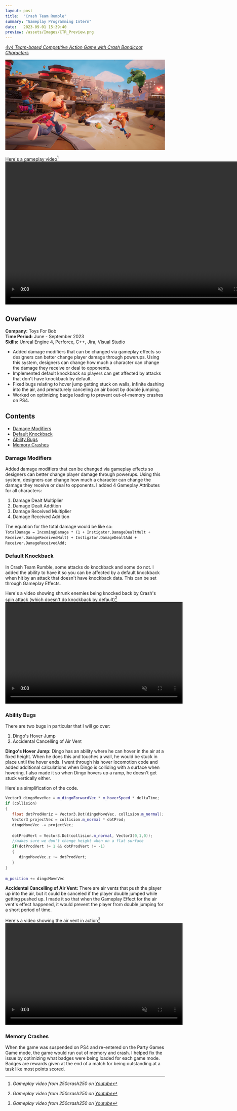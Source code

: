 ```yaml
---
layout: post
title:  "Crash Team Rumble"
summary: "Gameplay Programming Intern"
date:   2023-09-01 15:39:40
preview: /assets/Images/CTR_Preview.png
---
```

[_4v4 Team-based Competitive Action Game with Crash Bandicoot Characters_](https://www.crashbandicoot.com/crashteamrumble)

![Picture 1](/assets/Images/CTR_Full.png)

Here's a gameplay video[^1]
<video width="800" height="450" autoplay loop controls muted>
   <source type="video/mp4" src="/assets/Videos/CTR_Clip1.mp4">
</video>

## Overview
**Company:** Toys For Bob<br>
**Time Period:** June - September 2023<br>
**Skills:** Unreal Engine 4, Perforce, C++, Jira, Visual Studio<br>

  - Added damage modifiers that can be changed via gameplay effects so designers can better change player damage through powerups. Using this system, designers can change how much a character can change the damage they receive or deal to opponents.
  - Implemented default knockback so players can get affected by attacks that don't have knockback by default.
  - Fixed bugs relating to hover jump getting stuck on walls, infinite dashing into the air, and prematurely canceling an air boost by double jumping.
  - Worked on optimizing badge loading to prevent out-of-memory crashes on PS4.
    
## Contents
- [Damage Modifiers](#damage-modifiers)
- [Default Knockback](#default-knockback)
- [Ability Bugs](#ability-bugs)
- [Memory Crashes](#memory-crashes)

### Damage Modifiers
Added damage modifiers that can be changed via gameplay effects so designers can better change player damage through powerups. Using this system, designers can change how much a character can change the damage they receive or deal to opponents. I added 4 Gameplay Attributes for all characters:
1. Damage Dealt Multiplier
2. Damage Dealt Addition
3. Damage Received Multiplier
4. Damage Received Addition

The equation for the total damage would be like so:<br>
`TotalDamage = IncomingDamage * (1 + Instigator.DamageDealtMult + Receiver.DamageReceivedMult) + Instigator.DamageDealtAdd + Receiver.DamageReceivedAdd;`

### Default Knockback
In Crash Team Rumble, some attacks do knockback and some do not. I added the ability to have it so you can be affected by a default knockback when hit by an attack that doesn't have knockback data. This can be set through Gameplay Effects.

Here's a video showing shrunk enemies being knocked back by Crash's spin attack (which doesn't do knockback by default)[^2]
<video width="560" height="320" autoplay loop controls muted>
   <source type="video/mp4" src="/videos/CTR_shrinkray.mp4">
</video>

### Ability Bugs
There are two bugs in particular that I will go over:
1. Dingo's Hover Jump
2. Accidental Cancelling of Air Vent

**Dingo's Hover Jump:** Dingo has an ability where he can hover in the air at a fixed height. When he does this and touches a wall, he would be stuck in place until the hover ends. I went through his hover locomotion code and added additional calculations when Dingo is colliding with a surface when hovering. I also made it so when Dingo hovers up a ramp, he doesn't get stuck vertically either.

Here's a simplification of the code.
```cpp
Vector3 dingoMoveVec = m_dingoForwardVec * m_hoverSpeed * deltaTime;
if (collision)
{
   float dotProdHoriz = Vector3.Dot(dingoMoveVec, collision.m_normal);
   Vector3 projectVec = collision.m_normal * dotProd;
   dingoMoveVec -= projectVec;

   dotProdVert = Vector3.Dot(collision.m_normal, Vector3(0,1,0));
   //makes sure we don't change height when on a flat surface
   if(dotProdVert != 1 && dotProdVert != -1)
   {
      dingoMoveVec.z += dotProdVert;
   }
}

m_position += dingoMoveVec
```

**Accidental Cancelling of Air Vent:** There are air vents that push the player up into the air, but it could be canceled if the player double jumped while getting pushed up. I made it so that when the Gameplay Effect for the air vent's effect happened, it would prevent the player from double jumping for a short period of time.

Here's a video showing the air vent in action[^3]
<video width="560" height="320" autoplay loop controls muted>
   <source type="video/mp4" src="/videos/CTR_AirVent.mp4">
</video>

### Memory Crashes
When the game was suspended on PS4 and re-entered on the Party Games Game mode, the game would run out of memory and crash. I helped fix the issue by optimizing what badges were being loaded for each game mode. Badges are rewards given at the end of a match for being outstanding at a task like most points scored.

[^1]:_Gameplay video from 250crash250 on_ [_Youtube_](https://www.youtube.com/watch?v=WCZKySkX7Xo)
[^2]:_Gameplay video from 250crash250 on_ [_Youtube_](https://www.youtube.com/watch?v=8lZRjiBDriU)
[^3]:_Gameplay video from 250crash250 on_ [_Youtube_](https://www.youtube.com/watch?v=55T-njjr1Qw)

